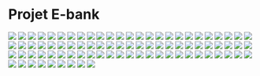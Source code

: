 <h1>Projet E-bank</h1>
<img src="captures/img.png">
<img src="captures/img_1.png">
<img src="captures/img_2.png">
<img src="captures/img_3.png">
<img src="captures/img_4.png">
<img src="captures/img_5.png">
<img src="captures/img_6.png">
<img src="captures/img_7.png">
<img src="captures/img_8.png">
<img src="captures/img_9.png">
<img src="captures/img_10.png">
<img src="captures/img_11.png">
<img src="captures/img_12.png">
<img src="captures/img_13.png">
<img src="captures/img_14.png">
<img src="captures/img_15.png">
<img src="captures/img_16.png">
<img src="captures/img_17.png">
<img src="captures/img_18.png">
<img src="captures/img_19.png">
<img src="captures/img_20.png">
<img src="captures/img_21.png">
<img src="captures/img_22.png">
<img src="captures/img_23.png">
<img src="captures/img_24.png">
<img src="captures/img_25.png">
<img src="captures/img_26.png">
<img src="captures/img_27.png">
<img src="captures/img_28.png">
<img src="captures/img_29.png">
<img src="captures/img_30.png">
<img src="captures/img_31.png">
<img src="captures/img_32.png">
<img src="captures/img_33.png">
<img src="captures/img_34.png">
<img src="captures/img_35.png">
<img src="captures/img_36.png">
<img src="captures/img_37.png">
<img src="captures/img_38.png">
<img src="captures/img_39.png">
<img src="captures/img_40.png">
<img src="captures/img_41.png">
<img src="captures/img_42.png">
<img src="captures/img_43.png">
<img src="captures/img_44.png">
<img src="captures/img_45.png">
<img src="captures/img_46.png">
<img src="captures/img_47.png">
<img src="captures/img_48.png">
<img src="captures/img_49.png">
<img src="captures/img_50.png">
<img src="captures/img_51.png">
<img src="captures/img_52.png">
<img src="captures/img_53.png">
<img src="captures/img_54.png">
<img src="captures/img_55.png">
<img src="captures/img_56.png">
<img src="captures/img_57.png">
<img src="captures/img_58.png">
<img src="captures/img_59.png">
<img src="captures/img_60.png">
<img src="captures/img_61.png">
<img src="captures/img_62.png">
<img src="captures/img_63.png">
<img src="captures/img_64.png">
<img src="captures/img_65.png">
<img src="captures/img_66.png">
<img src="captures/img_67.png">
<img src="captures/img_68.png">
<img src="captures/img_69.png">
<img src="captures/img_70.png">
<img src="captures/img_71.png">
<img src="captures/img_72.png">
<img src="captures/img_73.png">
<img src="captures/img_74.png">
<img src="captures/img_75.png">
<img src="captures/img_76.png">
<img src="captures/img_77.png">
<img src="captures/img_78.png">
<img src="captures/img_79.png">
<img src="captures/img_80.png">
<img src="captures/img_81.png">
<img src="captures/img_82.png">
<img src="captures/img_83.png">